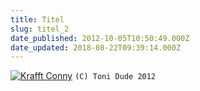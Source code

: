 ```yaml
---
title: Titel
slug: titel_2
date_published: 2012-10-05T10:50:49.000Z
date_updated: 2018-08-22T09:39:14.000Z
---
```


[![Krafft Conny](__GHOST_URL__/Krafft-Prinzmetal/skalen/assets_c/2012/10/Conny-117-thumb-580x386-228.jpeg)](__GHOST_URL__/Krafft-Prinzmetal/skalen/assets_c/2012/10/Conny-117-228.html)
`(C) Toni Dude 2012`
